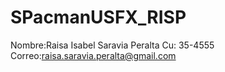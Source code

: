 # SPacmanUSFX_RISP
Nombre:Raisa Isabel Saravia Peralta
Cu: 35-4555
Correo:raisa.saravia.peralta@gmail.com

